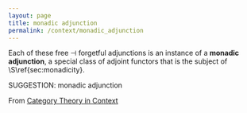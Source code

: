 ```yaml
---
layout: page
title: monadic adjunction
permalink: /context/monadic_adjunction
---
```

Each of these free $\dashv$ forgetful adjunctions is an instance of a **monadic adjunction**, a special class of adjoint functors that is the subject of \S\ref{sec:monadicity}.

SUGGESTION: monadic adjunction

From [Category Theory in Context](https://mathgloss.github.io/MathGloss/context.html)